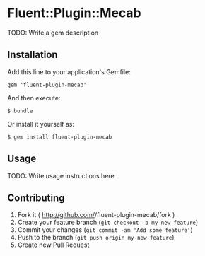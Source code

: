 # Fluent::Plugin::Mecab

TODO: Write a gem description

## Installation

Add this line to your application's Gemfile:

    gem 'fluent-plugin-mecab'

And then execute:

    $ bundle

Or install it yourself as:

    $ gem install fluent-plugin-mecab

## Usage

TODO: Write usage instructions here

## Contributing

1. Fork it ( http://github.com/<my-github-username>/fluent-plugin-mecab/fork )
2. Create your feature branch (`git checkout -b my-new-feature`)
3. Commit your changes (`git commit -am 'Add some feature'`)
4. Push to the branch (`git push origin my-new-feature`)
5. Create new Pull Request
